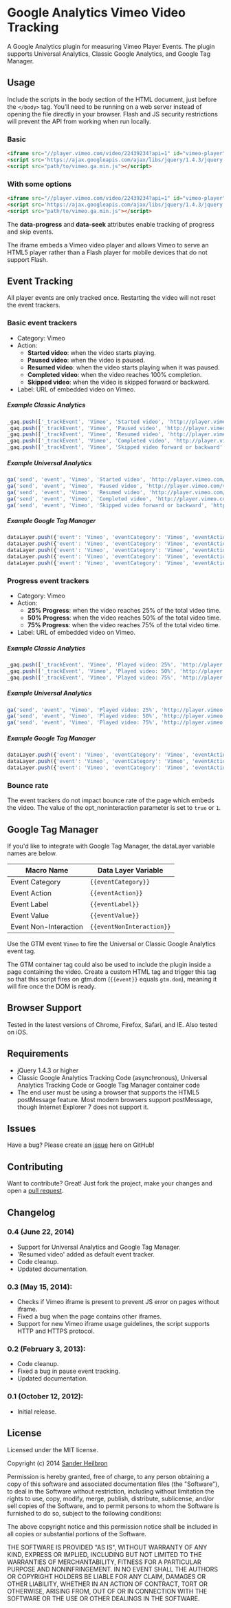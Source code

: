 # Google Analytics Vimeo Video Tracking
A Google Analytics plugin for measuring Vimeo Player Events. The plugin supports Universal Analytics, Classic Google Analytics, and Google Tag Manager.

## Usage
Include the scripts in the body section of the HTML document, just before the `</body>` tag. You’ll need to be running on a web server instead of opening the file directly in your browser. Flash and JS security restrictions will prevent the API from working when run locally.

### Basic
```html
<iframe src="//player.vimeo.com/video/22439234?api=1" id="vimeo-player" width="640" height="390" frameborder="0" webkitAllowFullScreen mozallowfullscreen allowFullScreen></iframe>
<script src='https://ajax.googleapis.com/ajax/libs/jquery/1.4.3/jquery.min.js'></script>
<script src="path/to/vimeo.ga.min.js"></script>
```
### With some options
```html
<iframe src="//player.vimeo.com/video/22439234?api=1" id="vimeo-player" width="640" height="390" frameborder="0" data-progress="true" data-seek="true" webkitAllowFullScreen mozallowfullscreen allowFullScreen></iframe>
<script src='https://ajax.googleapis.com/ajax/libs/jquery/1.4.3/jquery.min.js'></script>
<script src="path/to/vimeo.ga.min.js"></script>
```
The **data-progress** and **data-seek** attributes enable tracking of progress and skip events.

The iframe embeds a Vimeo video player and allows Vimeo to serve an HTML5 player rather than a Flash player for mobile devices that do not support Flash.

## Event Tracking
All player events are only tracked once. Restarting the video will not reset the event trackers.

### Basic event trackers
* Category: Vimeo
* Action:
  * **Started video**: when the video starts playing.
  * **Paused video**: when the video is paused.
  * **Resumed video**: when the video starts playing when it was paused.
  * **Completed video**: when the video reaches 100% completion.
  * **Skipped video**: when the video is skipped forward or backward.
* Label: URL of embedded video on Vimeo.

##### Example Classic Analytics
```js
_gaq.push(['_trackEvent', 'Vimeo', 'Started video', 'http://player.vimeo.com/video/22439234', undefined, true]);
_gaq.push(['_trackEvent', 'Vimeo', 'Paused video', 'http://player.vimeo.com/video/22439234', undefined, true]);
_gaq.push(['_trackEvent', 'Vimeo', 'Resumed video', 'http://player.vimeo.com/video/22439234', undefined, true]);
_gaq.push(['_trackEvent', 'Vimeo', 'Completed video', 'http://player.vimeo.com/video/22439234', undefined, true]);
_gaq.push(['_trackEvent', 'Vimeo', 'Skipped video forward or backward', 'http://player.vimeo.com/video/22439234', undefined, true]);
```

##### Example Universal Analytics
```js
ga('send', 'event', 'Vimeo', 'Started video', 'http://player.vimeo.com/video/22439234', undefined, {'nonInteraction': 1});
ga('send', 'event', 'Vimeo', 'Paused video', 'http://player.vimeo.com/video/22439234', undefined, {'nonInteraction': 1});
ga('send', 'event', 'Vimeo', 'Resumed video', 'http://player.vimeo.com/video/22439234', undefined, {'nonInteraction': 1});
ga('send', 'event', 'Vimeo', 'Completed video', 'http://player.vimeo.com/video/22439234', undefined, {'nonInteraction': 1});
ga('send', 'event', 'Vimeo', 'Skipped video forward or backward', 'http://player.vimeo.com/video/22439234', undefined, {'nonInteraction': 1});
```

##### Example Google Tag Manager
```js
dataLayer.push({'event': 'Vimeo', 'eventCategory': 'Vimeo', 'eventAction': 'Started video', 'eventLabel': 'http://player.vimeo.com/video/22439234', 'eventValue': undefined, 'eventNonInteraction': true});
dataLayer.push({'event': 'Vimeo', 'eventCategory': 'Vimeo', 'eventAction': 'Paused video', 'eventLabel': 'http://player.vimeo.com/video/22439234', 'eventValue': undefined, 'eventNonInteraction': true});
dataLayer.push({'event': 'Vimeo', 'eventCategory': 'Vimeo', 'eventAction': 'Resumed video', 'eventLabel': 'http://player.vimeo.com/video/22439234', 'eventValue': undefined, 'eventNonInteraction': true});
dataLayer.push({'event': 'Vimeo', 'eventCategory': 'Vimeo', 'eventAction': 'Completed video', 'eventLabel': 'http://player.vimeo.com/video/22439234', 'eventValue': undefined, 'eventNonInteraction': true});
dataLayer.push({'event': 'Vimeo', 'eventCategory': 'Vimeo', 'eventAction': 'Skipped video forward or backward', 'eventLabel': 'http://player.vimeo.com/video/22439234', 'eventValue': undefined, 'eventNonInteraction': true});
```

### Progress event trackers

* Category: Vimeo
* Action:
  * **25% Progress**: when the video reaches 25% of the total video time.
  * **50% Progress**: when the video reaches 50% of the total video time.
  * **75% Progress**: when the video reaches 75% of the total video time.
* Label: URL of embedded video on Vimeo.

##### Example Classic Analytics
```js
_gaq.push(['_trackEvent', 'Vimeo', 'Played video: 25%', 'http://player.vimeo.com/video/22439234', undefined, true]);
_gaq.push(['_trackEvent', 'Vimeo', 'Played video: 50%', 'http://player.vimeo.com/video/22439234', undefined, true]);
_gaq.push(['_trackEvent', 'Vimeo', 'Played video: 75%', 'http://player.vimeo.com/video/22439234', undefined, true]);
```

##### Example Universal Analytics
```js
ga('send', 'event', 'Vimeo', 'Played video: 25%', 'http://player.vimeo.com/video/22439234', undefined, {'nonInteraction': 1});
ga('send', 'event', 'Vimeo', 'Played video: 50%', 'http://player.vimeo.com/video/22439234', undefined, {'nonInteraction': 1});
ga('send', 'event', 'Vimeo', 'Played video: 75%', 'http://player.vimeo.com/video/22439234', undefined, {'nonInteraction': 1});
```

##### Example Google Tag Manager
```js
dataLayer.push({'event': 'Vimeo', 'eventCategory': 'Vimeo', 'eventAction': 'Played video: 25%', 'eventLabel': 'http://player.vimeo.com/video/22439234', 'eventValue': undefined, 'eventNonInteraction': true});
dataLayer.push({'event': 'Vimeo', 'eventCategory': 'Vimeo', 'eventAction': 'Played video: 50%', 'eventLabel': 'http://player.vimeo.com/video/22439234', 'eventValue': undefined, 'eventNonInteraction': true});
dataLayer.push({'event': 'Vimeo', 'eventCategory': 'Vimeo', 'eventAction': 'Played video: 75%', 'eventLabel': 'http://player.vimeo.com/video/22439234', 'eventValue': undefined, 'eventNonInteraction': true});
```

### Bounce rate
The event trackers do not impact bounce rate of the page which embeds the video. The value of the opt_noninteraction parameter is set to `true` or `1`.

## Google Tag Manager
If you'd like to integrate with Google Tag Manager, the dataLayer variable names are below.

| Macro Name            | Data Layer Variable       | 
| --------------------- | ------------------------- |
| Event Category        | `{{eventCategory}}`       |
| Event Action          | `{{eventAction}}`         |
| Event Label           | `{{eventLabel}}`          |
| Event Value           | `{{eventValue}}`          |
| Event Non-Interaction | `{{eventNonInteraction}}` |

Use the GTM event `Vimeo` to fire the Universal or Classic Google Analytics event tag.

The GTM container tag could also be used to include the plugin inside a page containing the video. Create a custom HTML tag and trigger this tag so that this script fires on gtm.dom (`{{event}}` equals `gtm.dom`), meaning it will fire once the DOM is ready.

## Browser Support
Tested in the latest versions of Chrome, Firefox, Safari, and IE. Also tested on iOS.

## Requirements
* jQuery 1.4.3 or higher
* Classic Google Analytics Tracking Code (asynchronous), Universal Analytics Tracking Code or Google Tag Manager container code
* The end user must be using a browser that supports the HTML5 postMessage feature. Most modern browsers support postMessage, though Internet Explorer 7 does not support it.

## Issues
Have a bug? Please create an [issue](https://github.com/sanderheilbron/vimeo.ga.js/issues) here on GitHub!

## Contributing
Want to contribute? Great! Just fork the project, make your changes and open a [pull request](https://github.com/sanderheilbron/vimeo.ga.js/pulls).

## Changelog
### 0.4 (June 22, 2014)
* Support for Universal Analytics and Google Tag Manager.
* 'Resumed video' added as default event tracker.
* Code cleanup.
* Updated documentation.

### 0.3 (May 15, 2014):
* Checks if Vimeo iframe is present to prevent JS error on pages without iframe.
* Fixed a bug when the page contains other iframes.
* Support for new Vimeo iframe usage guidelines, the script supports HTTP and HTTPS protocol.

### 0.2 (February 3, 2013):
 * Code cleanup.
 * Fixed a bug in pause event tracking.
 * Updated documentation.

### 0.1 (October 12, 2012):
 * Initial release.

## License
Licensed under the MIT license.

Copyright (c) 2014 [Sander Heilbron](http://www.sanderheilbron.nl)

Permission is hereby granted, free of charge, to any person obtaining a copy
of this software and associated documentation files (the "Software"), to deal
in the Software without restriction, including without limitation the rights
to use, copy, modify, merge, publish, distribute, sublicense, and/or sell
copies of the Software, and to permit persons to whom the Software is
furnished to do so, subject to the following conditions:

The above copyright notice and this permission notice shall be included in
all copies or substantial portions of the Software.

THE SOFTWARE IS PROVIDED "AS IS", WITHOUT WARRANTY OF ANY KIND, EXPRESS OR
IMPLIED, INCLUDING BUT NOT LIMITED TO THE WARRANTIES OF MERCHANTABILITY,
FITNESS FOR A PARTICULAR PURPOSE AND NONINFRINGEMENT. IN NO EVENT SHALL THE
AUTHORS OR COPYRIGHT HOLDERS BE LIABLE FOR ANY CLAIM, DAMAGES OR OTHER
LIABILITY, WHETHER IN AN ACTION OF CONTRACT, TORT OR OTHERWISE, ARISING FROM,
OUT OF OR IN CONNECTION WITH THE SOFTWARE OR THE USE OR OTHER DEALINGS IN
THE SOFTWARE.
